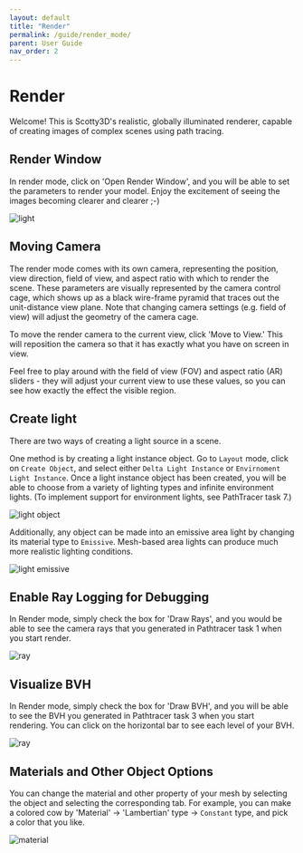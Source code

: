 ```yaml
---
layout: default
title: "Render"
permalink: /guide/render_mode/
parent: User Guide
nav_order: 2
---
```


# Render

Welcome! This is Scotty3D's realistic, globally illuminated renderer, capable of creating images of complex scenes using path tracing.

## Render Window

In render mode, click on 'Open Render Window', and you will be able to set the parameters to render your model. Enjoy the excitement of seeing the images becoming clearer and clearer ;-)

![light](window.png)

## Moving Camera

The render mode comes with its own camera, representing the position, view direction, field of view, and aspect ratio with which to render the scene. These parameters are visually represented by the camera control cage, which shows up as a black wire-frame pyramid that traces out the unit-distance view plane. Note that changing camera settings (e.g. field of view) will adjust the geometry of the camera cage.

To move the render camera to the current view, click 'Move to View.' This will reposition the camera so that it has exactly what you have on screen in view.

Feel free to play around with the field of view (FOV) and aspect ratio (AR) sliders - they will adjust your current view to use these values, so you can see how exactly the effect the visible region.

## Create light

There are two ways of creating a light source in a scene.

One method is by creating a light instance object. Go to `Layout` mode, click on `Create Object`, and select either `Delta Light Instance` or `Envirnoment Light Instance`. Once a light instance object has been created, you will be able to choose from a variety of lighting types and infinite environment lights. (To implement support for environment lights, see PathTracer task 7.)

![light object](light.png)

Additionally, any object can be made into an emissive area light by changing its material type to `Emissive`. Mesh-based area lights can produce much more realistic lighting conditions.

![light emissive](light_emissive.png)

## Enable Ray Logging for Debugging

In Render mode, simply check the box for 'Draw Rays', and you would be able to see the camera rays that you generated in Pathtracer task 1 when you start render.

![ray](ray_log.png)

## Visualize BVH

In Render mode, simply check the box for 'Draw BVH', and you will be able to see the BVH you generated in Pathtracer task 3 when you start rendering. You can click on the horizontal bar to see each level of your BVH.

![ray](bvh.png)

## Materials and Other Object Options

You can change the material and other property of your mesh by selecting the object and selecting the corresponding tab. For example, you can make a colored cow by 'Material' -> 'Lambertian' type -> `Constant` type, and pick a color that you like.

![material](material.png)
